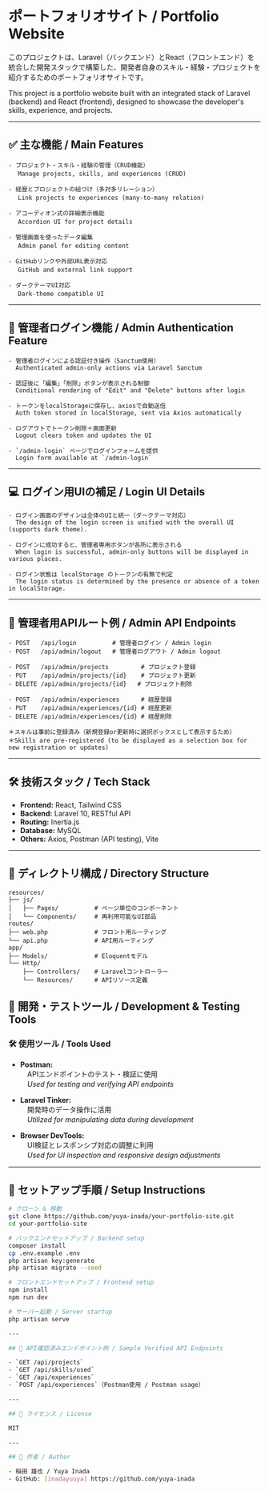 # ポートフォリオサイト / Portfolio Website

このプロジェクトは、Laravel（バックエンド）とReact（フロントエンド）を統合した開発スタックで構築した、開発者自身のスキル・経験・プロジェクトを紹介するためのポートフォリオサイトです。

This project is a portfolio website built with an integrated stack of Laravel (backend) and React (frontend), designed to showcase the developer's skills, experience, and projects.

---

## ✅ 主な機能 / Main Features
```
- プロジェクト・スキル・経験の管理（CRUD機能）
　 Manage projects, skills, and experiences (CRUD)

- 経歴とプロジェクトの紐づけ（多対多リレーション）
　 Link projects to experiences (many-to-many relation)

- アコーディオン式の詳細表示機能
　 Accordion UI for project details

- 管理画面を使ったデータ編集
　 Admin panel for editing content

- GitHubリンクや外部URL表示対応
　 GitHub and external link support

- ダークテーマUI対応
　 Dark-theme compatible UI
```
---
## 🔐 管理者ログイン機能 / Admin Authentication Feature
```
- 管理者ログインによる認証付き操作（Sanctum使用）
  Authenticated admin-only actions via Laravel Sanctum

- 認証後に「編集」「削除」ボタンが表示される制御
  Conditional rendering of "Edit" and "Delete" buttons after login

- トークンをlocalStorageに保存し、axiosで自動送信
  Auth token stored in localStorage, sent via Axios automatically

- ログアウトでトークン削除＋画面更新
  Logout clears token and updates the UI

- `/admin-login` ページでログインフォームを提供
  Login form available at `/admin-login`
```
---
## 💻 ログイン用UIの補足 / Login UI Details
```
- ログイン画面のデザインは全体のUIと統一（ダークテーマ対応）
  The design of the login screen is unified with the overall UI (supports dark theme).

- ログインに成功すると、管理者専用ボタンが各所に表示される
  When login is successful, admin-only buttons will be displayed in various places.

- ログイン状態は localStorage のトークンの有無で判定
  The login status is determined by the presence or absence of a token in localStorage.
```
---
## 🔐 管理者用APIルート例 / Admin API Endpoints
```
- POST   /api/login          # 管理者ログイン / Admin login
- POST   /api/admin/logout   # 管理者ログアウト / Admin logout

- POST   /api/admin/projects         # プロジェクト登録
- PUT    /api/admin/projects/{id}    # プロジェクト更新
- DELETE /api/admin/projects/{id}   # プロジェクト削除

- POST   /api/admin/experiences      # 経歴登録
- PUT    /api/admin/experiences/{id} # 経歴更新
- DELETE /api/admin/experiences/{id} # 経歴削除

＊スキルは事前に登録済み（新規登録or更新時に選択ボックスとして表示するため）
＊Skills are pre-registered (to be displayed as a selection box for new registration or updates)
```
---

## 🛠 技術スタック / Tech Stack

- **Frontend:** React, Tailwind CSS
- **Backend:** Laravel 10, RESTful API
- **Routing:** Inertia.js
- **Database:** MySQL
- **Others:** Axios, Postman (API testing), Vite

---

## 📁 ディレクトリ構成 / Directory Structure
```
resources/
├── js/
│   ├── Pages/          # ページ単位のコンポーネント
│   └── Components/     # 再利用可能なUI部品
routes/
├── web.php             # フロント用ルーティング
└── api.php             # API用ルーティング
app/
├── Models/             # Eloquentモデル
└── Http/
    ├── Controllers/    # Laravelコントローラー
    └── Resources/      # APIリソース定義
```

## 🧪 開発・テストツール / Development & Testing Tools

### 🛠️ 使用ツール / Tools Used

- **Postman:**  
　APIエンドポイントのテスト・検証に使用  
　*Used for testing and verifying API endpoints*

- **Laravel Tinker:**  
　開発時のデータ操作に活用  
　*Utilized for manipulating data during development*

- **Browser DevTools:**  
　UI検証とレスポンシブ対応の調整に利用  
　*Used for UI inspection and responsive design adjustments*

---

## 🚀 セットアップ手順 / Setup Instructions

```bash
# クローン & 移動
git clone https://github.com/yuya-inada/your-portfolio-site.git
cd your-portfolio-site

# バックエンドセットアップ / Backend setup
composer install
cp .env.example .env
php artisan key:generate
php artisan migrate --seed

# フロントエンドセットアップ / Frontend setup
npm install
npm run dev

# サーバー起動 / Server startup
php artisan serve

---

## 📮 API確認済みエンドポイント例 / Sample Verified API Endpoints

- `GET /api/projects`
- `GET /api/skills/used`
- `GET /api/experiences`
- `POST /api/experiences`（Postman使用 / Postman usage）

---

## 📜 ライセンス / License

MIT

---

## 👤 作者 / Author

- 稲田 雄也 / Yuya Inada  
- GitHub: [inadayuuya] https://github.com/yuya-inada
